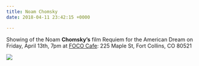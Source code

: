 ```yaml
---
title: Noam Chomsky
date: 2018-04-11 23:42:15 +0000

---
```

Showing of the Noam **Chomsky’s** film Requiem for the American Dream on Friday, April 13th, 7pm at [FOCO Cafe](https://www.google.com/maps/place/FoCo+Cafe/@40.5906112,-105.0820479,17z/data=!3m1!4b1!4m5!3m4!1s0x87694a61c209e489:0x41891703ca403558!8m2!3d40.5906071!4d-105.0798592): 225 Maple St, Fort Collins, CO 80521

![](/uploads/2018/04/12/9EA4EC2D-9874-409E-BF3A-B3C27CCA1C47.jpeg)